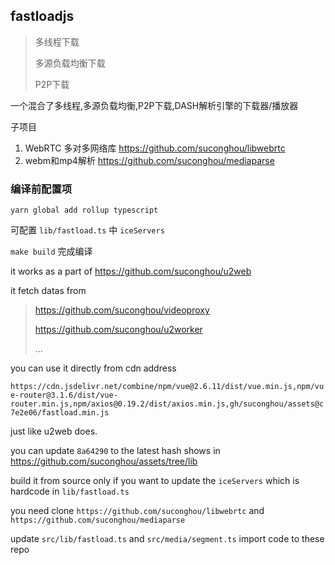 ## fastloadjs


> 多线程下载
> 
> 多源负载均衡下载
> 
> P2P下载
> 

一个混合了多线程,多源负载均衡,P2P下载,DASH解析引擎的下载器/播放器

子项目

1. WebRTC 多对多网络库 https://github.com/suconghou/libwebrtc
2. webm和mp4解析 https://github.com/suconghou/mediaparse


### 编译前配置项

`yarn global add rollup typescript`

可配置 `lib/fastload.ts` 中 `iceServers`

`make build` 完成编译

it works as a part of https://github.com/suconghou/u2web 

it fetch datas from 

> https://github.com/suconghou/videoproxy
>
> https://github.com/suconghou/u2worker
>
> ...

you can use it directly from cdn address

`https://cdn.jsdelivr.net/combine/npm/vue@2.6.11/dist/vue.min.js,npm/vue-router@3.1.6/dist/vue-router.min.js,npm/axios@0.19.2/dist/axios.min.js,gh/suconghou/assets@c7e2e06/fastload.min.js`

just like u2web does.

you can update `8a64290` to the latest hash shows in https://github.com/suconghou/assets/tree/lib

build it from source only if you want to update the `iceServers` which is hardcode in `lib/fastload.ts`

you need clone `https://github.com/suconghou/libwebrtc` and `https://github.com/suconghou/mediaparse`

update `src/lib/fastload.ts` and `src/media/segment.ts` import code to these repo

